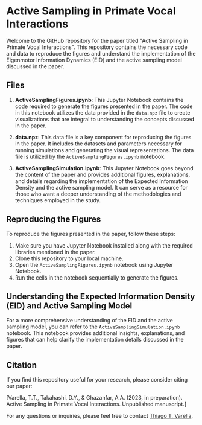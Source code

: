 # Active Sampling in Primate Vocal Interactions

Welcome to the GitHub repository for the paper titled "Active Sampling in Primate Vocal Interactions". This repository contains the necessary code and data to reproduce the figures and understand the implementation of the Eigenmotor Information Dynamics (EID) and the active sampling model discussed in the paper.

## Files

1. **ActiveSamplingFigures.ipynb**: This Jupyter Notebook contains the code required to generate the figures presented in the paper. The code in this notebook utilizes the data provided in the `data.npz` file to create visualizations that are integral to understanding the concepts discussed in the paper.

2. **data.npz**: This data file is a key component for reproducing the figures in the paper. It includes the datasets and parameters necessary for running simulations and generating the visual representations. The data file is utilized by the `ActiveSamplingFigures.ipynb` notebook.

3. **ActiveSamplingSimulation.ipynb**: This Jupyter Notebook goes beyond the content of the paper and provides additional figures, explanations, and details regarding the implementation of the Expected Information Density and the active sampling model. It can serve as a resource for those who want a deeper understanding of the methodologies and techniques employed in the study.

## Reproducing the Figures

To reproduce the figures presented in the paper, follow these steps:

1. Make sure you have Jupyter Notebook installed along with the required libraries mentioned in the paper.
2. Clone this repository to your local machine.
3. Open the `ActiveSamplingFigures.ipynb` notebook using Jupyter Notebook.
4. Run the cells in the notebook sequentially to generate the figures.

## Understanding the Expected Information Density (EID) and Active Sampling Model

For a more comprehensive understanding of the EID and the active sampling model, you can refer to the `ActiveSamplingSimulation.ipynb` notebook. This notebook provides additional insights, explanations, and figures that can help clarify the implementation details discussed in the paper.

## Citation

If you find this repository useful for your research, please consider citing our paper:

\[Varella, T.T., Takahashi, D.Y., & Ghazanfar, A.A. (2023, in preparation). Active Sampling in Primate Vocal Interactions. Unpublished manuscript.]

For any questions or inquiries, please feel free to contact [Thiago T. Varella](mailto:tvarella@princeton.edu).
